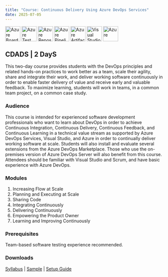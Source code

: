 ```yaml
---
title: "Course: Continuous Delivery Using Azure DevOps Services"
date: 2025-07-05
---
```


<img src="/images/icons/azure-boards.png" alt="Azure Boards" title="Azure Boards" style="height: 48px; margin-bottom: 0; vertical-align: middle;">
<img src="/images/icons/azure-testplans.png" alt="Azure Test Plans" title="Azure Test Plans" style="height: 48px; margin-bottom: 0; vertical-align: middle;">
<img src="/images/icons/azure-repos.png" alt="Azure Repos" title="Azure Repos" style="height: 48px; margin-bottom: 0; vertical-align: middle;">
<img src="/images/icons/azure-pipelines.png" alt="Azure Pipelines" title="Azure Pipelines" style="height: 48px; margin-bottom: 0; vertical-align: middle;">
<img src="/images/icons/azure-artifacts.png" alt="Azure Artifacts" title="Azure Artifacts" style="height: 48px; margin-bottom: 0; vertical-align: middle;">
<img src="/images/icons/visual-studio.png" alt="Visual Studio" title="Visual Studio" style="height: 48px; margin-bottom: 0; vertical-align: middle;">
<img src="/images/icons/azure.png" alt="Azure" title="Azure" style="height: 48px; margin-bottom: 0; vertical-align: middle;">

## CDADS | 2 DayS
This two-day course provides students with the DevOps principles and related hands-on practices to work better as a team, scale their agility, share and integrate their work, and deliver working software continuously in order to enable faster delivery of value and receive early and valuable feedback. To maximize learning, students will work in teams, in a common team project, on a common case study.

### Audience
This course is intended for experienced software development professionals who want to learn about DevOps in order to achieve Continuous Integration, Continuous Delivery, Continuous Feedback, and Continuous Learning in a technical value stream as supported by Azure DevOps Services, Visual Studio, and Azure in order to continually deliver working software at scale. Students will also install and evaluate several extensions from the Azure DevOps Marketplace. Those who use the on-premises version of Azure DevOps Server will also benefit from this course. Attendees should be familiar with Visual Studio and Scrum, and have basic experience with Azure DevOps.

### Modules
1. Increasing Flow at Scale
2. Planning and Executing at Scale
3. Sharing Code
4. Integrating Continuously
5. Delivering Continuously
6. Empowering the Product Owner
7. Learning and Improving Continuously

### Prerequisites
Team-based software testing experience recommended.

### Downloads

<a href="/downloads/syllabi/cdads.pdf" target="_blank">Syllabus</a> | <a href="/downloads/samples/cdads.sample.pdf" target="_blank">Sample</a> | <a href="/downloads/setup/cdads.setup.pdf" target="_blank">Setup Guide</a>